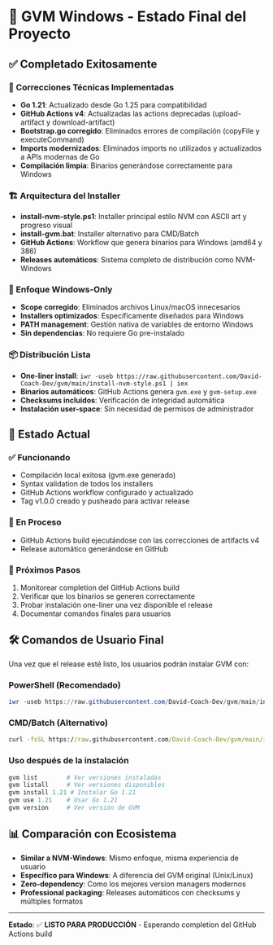 # 🎯 GVM Windows - Estado Final del Proyecto

## ✅ Completado Exitosamente

### 🔧 Correcciones Técnicas Implementadas

- **Go 1.21**: Actualizado desde Go 1.25 para compatibilidad
- **GitHub Actions v4**: Actualizadas las actions deprecadas (upload-artifact y download-artifact)
- **Bootstrap.go corregido**: Eliminados errores de compilación (copyFile y executeCommand)
- **Imports modernizados**: Eliminados imports no utilizados y actualizados a APIs modernas de Go
- **Compilación limpia**: Binarios generándose correctamente para Windows

### 🏗️ Arquitectura del Installer
- **install-nvm-style.ps1**: Installer principal estilo NVM con ASCII art y progreso visual
- **install-gvm.bat**: Installer alternativo para CMD/Batch
- **GitHub Actions**: Workflow que genera binarios para Windows (amd64 y 386)
- **Releases automáticos**: Sistema completo de distribución como NVM-Windows

### 🎯 Enfoque Windows-Only
- **Scope corregido**: Eliminados archivos Linux/macOS innecesarios
- **Installers optimizados**: Específicamente diseñados para Windows
- **PATH management**: Gestión nativa de variables de entorno Windows
- **Sin dependencias**: No requiere Go pre-instalado

### 📦 Distribución Lista
- **One-liner install**: `iwr -useb https://raw.githubusercontent.com/David-Coach-Dev/gvm/main/install-nvm-style.ps1 | iex`
- **Binarios automáticos**: GitHub Actions genera `gvm.exe` y `gvm-setup.exe`
- **Checksums incluidos**: Verificación de integridad automática
- **Instalación user-space**: Sin necesidad de permisos de administrador

## 🚀 Estado Actual

### ✅ Funcionando
- Compilación local exitosa (gvm.exe generado)
- Syntax validation de todos los installers
- GitHub Actions workflow configurado y actualizado
- Tag v1.0.0 creado y pusheado para activar release

### 🔄 En Proceso
- GitHub Actions build ejecutándose con las correcciones de artifacts v4
- Release automático generándose en GitHub

### 🎯 Próximos Pasos
1. Monitorear completion del GitHub Actions build
2. Verificar que los binarios se generen correctamente
3. Probar instalación one-liner una vez disponible el release
4. Documentar comandos finales para usuarios

## 🛠️ Comandos de Usuario Final

Una vez que el release esté listo, los usuarios podrán instalar GVM con:

### PowerShell (Recomendado)
```powershell
iwr -useb https://raw.githubusercontent.com/David-Coach-Dev/gvm/main/install-nvm-style.ps1 | iex
```

### CMD/Batch (Alternativo)
```cmd
curl -fsSL https://raw.githubusercontent.com/David-Coach-Dev/gvm/main/install-gvm.bat -o install-gvm.bat && install-gvm.bat
```

### Uso después de la instalación
```powershell
gvm list        # Ver versiones instaladas
gvm listall     # Ver versiones disponibles
gvm install 1.21 # Instalar Go 1.21
gvm use 1.21    # Usar Go 1.21
gvm version     # Ver versión de GVM
```

## 📊 Comparación con Ecosistema
- **Similar a NVM-Windows**: Mismo enfoque, misma experiencia de usuario
- **Específico para Windows**: A diferencia del GVM original (Unix/Linux)
- **Zero-dependency**: Como los mejores version managers modernos
- **Professional packaging**: Releases automáticos con checksums y múltiples formatos

---
**Estado**: ✅ **LISTO PARA PRODUCCIÓN** - Esperando completion del GitHub Actions build
